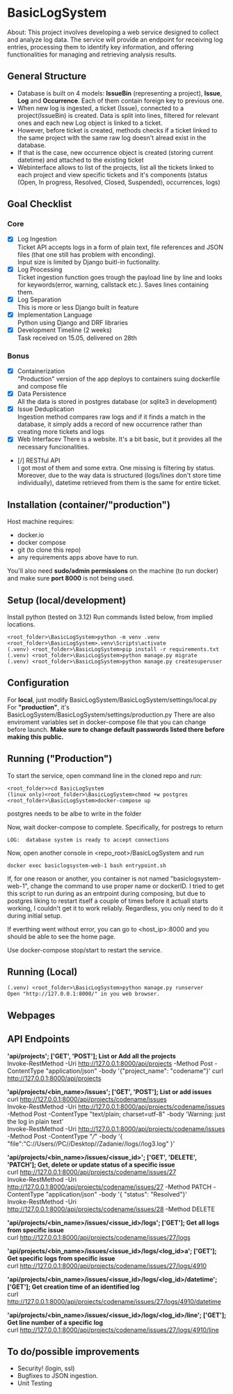 # BasicLogSystem
About:
This project involves developing a web service designed to collect and analyze log data.
The service will provide an endpoint for receiving log entries, processing them to identify
key information, and offering functionalities for managing and retrieving analysis results.

## General Structure
+ Database is built on 4 models: **IssueBin** (representing a project), **Issue**, **Log** and **Occurrence**. Each of them contain foreign key to previous one.   
+ When new log is ingested, a ticket (Issue), connected to a project(IssueBin) is created. Data is split into lines, filtered for relevant ones and each new Log object is linked to a ticket.  
+ However, before ticket is created, methods checks if a ticket linked to the same project with the same raw log doesn't alread exist in the database.  
+ If that is the case, new occurrence object is created (storing current datetime) and attached to the existing ticket  
+ Webinterface allows to list of the projects, list all the tickets linked to each project and view specific tickets and it's components (status (Open, In progress, Resolved, Closed, Suspended), occurrences, logs)


## Goal Checklist
### Core
- [X] Log Ingestion  
Ticket API accepts logs in a form of plain text, file references and JSON files (that one still has problem with enconding).   
Input size is limited by Django buitl-in fuctionality.    
- [X] Log Processing  
Ticket ingestion function goes trough the payload line by line and looks for keywords(error, warning, callstack etc.). Saves lines containing them.  
- [X] Log Separation  
This is more or less Django built in feature  
- [X] Implementation Language  
Python using Django and DRF libraries  
- [X] Development Timeline (2 weeks)  
Task received on 15.05, delivered on 28th  

### Bonus
- [X] Containerization  
"Production" version of the app deploys to containers suing dockerfile and compose file  
- [X] Data Persistence  
All the data is stored in postgres database (or sqlite3 in development)  
- [X] Issue Deduplication  
Ingestion method compares raw logs and if it finds a match in the database, it simply adds a record of new occurrence rather than creating more tickets and logs  
- [X] Web Interfacev
There is a website. It's a bit basic, but it provides all the necessary funcionalities.  
- [/] RESTful API  
I got most of them and some extra. One missing is filtering by status.   
Moreover, due to the way data is structured (logs/lines don't store time individually), datetime retrieved from them is the same for entire ticket.  


## Installation (container/"production")
Host machine requires:

+ docker.io
+ docker compose 
+ git (to clone this repo)
+ any requirements apps above have to run.  

You'll also need **sudo/admin permissions** on the machine (to run docker) and make sure **port 8000** is not being used.

## Setup (local/development)
Install python (tested on 3.12) 
Run commands listed below, from implied locations.
```
<root_folder>\BasicLogSystem>python -m venv .venv
<root_folder>\BasicLogSystem>.venv\Scripts\activate
(.venv) <root_folder>\BasicLogSystem>pip install -r requirements.txt
(.venv) <root_folder>\BasicLogSystem>python manage.py migrate
(.venv) <root_folder>\BasicLogSystem>python manage.py createsuperuser
```

## Configuration 
For **local**, just modify BasicLogSystem/BasicLogSystem/settings/local.py
For **"production"**, it's BasicLogSystem/BasicLogSystem/settings/production.py
There are also enviroment variables set in docker-compose file that you can change before launch. 
**Make sure to change default passwords listed there before making this public.**

## Running ("Production")

To start the service, open command line in the cloned repo and run:
```
<root_folder>>cd BasicLogSystem
(linux only)<root_folder>\BasicLogSystem>chmod +w postgres  
<root_folder>\BasicLogSystem>docker-compose up
```
postgres needs to be albe to write in the folder

Now, wait docker-compose to complete. 
Specifically, for postregs to return
```
LOG:  database system is ready to accept connections
```
Now, open another console in <repo_root>/BasicLogSystem and run
```
docker exec basiclogsystem-web-1 bash entrypoint.sh
```

If, for one reason or another, you container is not named "basiclogsystem-web-1", change the command to use proper name or dockerID.
I tried to get this script to run during as an entrpoint during composing, but due to postgres liking to restart itself a couple of times before it actuall starts working, 
I couldn't get it to work reliably. Regardless, you only need to do it during initial setup. 

If everthing went without error, you can go to <host_ip>:8000 and you should be able to see the home page.

Use docker-compose stop/start to restart the service. 

## Running (Local)
```
(.venv) <root_folder>\BasicLogSystem>python manage.py runserver
Open "http://127.0.0.1:8000/" in you web browser.
```
## Webpages




## API Endpoints
**'api/projects'; ['GET', 'POST']; List or Add all the projects**  
Invoke-RestMethod -Uri http://127.0.0.1:8000/api/projects -Method Post -ContentType "application/json" -body '{"project_name": "codename"}'
curl http://127.0.0.1:8000/api/projects
  
**'api/projects/<bin_name>/issues'; ['GET', 'POST']; List or add issues**  
curl http://127.0.0.1:8000/api/projects/codename/issues  
Invoke-RestMethod -Uri http://127.0.0.1:8000/api/projects/codename/issues -Method Post -ContentType "text/plain; charset=utf-8" -body 'Warning: just the log in plain text'   
Invoke-RestMethod -Uri http://127.0.0.1:8000/api/projects/codename/issues -Method Post -ContentType "*/*" -body '{ "file":"C://Users//PC//Desktop//Zadanie//logs//log3.log" }'  

**'api/projects/<bin_name>/issues/<issue_id>'; ['GET', 'DELETE', 'PATCH']; Get, delete or update status of a specific issue**  
curl http://127.0.0.1:8000/api/projects/codename/issues/27  
Invoke-RestMethod -Uri http://127.0.0.1:8000/api/projects/codename/issues/27 -Method PATCH -ContentType "application/json" -body '{ "status": "Resolved"}'  
Invoke-RestMethod -Uri http://127.0.0.1:8000/api/projects/codename/issues/28 -Method DELETE   
  
**'api/projects/<bin_name>/issues/<issue_id>/logs'; ['GET']; Get all logs from specific issue**  
curl http://127.0.0.1:8000/api/projects/codename/issues/27/logs  
  
**'api/projects/<bin_name>/issues/<issue_id>/logs/\<log_id>a'; ['GET']; Get specific logs from specific issue**  
curl http://127.0.0.1:8000/api/projects/codename/issues/27/logs/4910  
  
**'api/projects/<bin_name>/issues/<issue_id>/logs/<log_id>/datetime'; ['GET']; Get creation time of an identified log**  
curl http://127.0.0.1:8000/api/projects/codename/issues/27/logs/4910/datetime    
  
**'api/projects/<bin_name>/issues/<issue_id>/logs/<log_id>/line'; ['GET']; Get line number of a specific log**  
curl http://127.0.0.1:8000/api/projects/codename/issues/27/logs/4910/line   

## To do/possible improvements
+ Security! (login, ssl)
+ Bugfixes to JSON ingestion.
+ Unit Testing